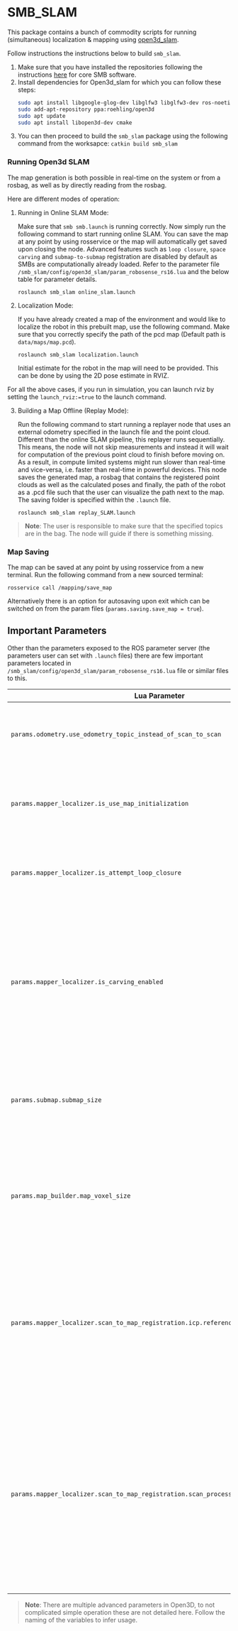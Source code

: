 # SMB_SLAM
This package contains a bunch of commodity scripts for running (simultaneous) localization & mapping using [open3d_slam](https://github.com/ETHZ-RobotX/open3d_slam_advanced_rss_2024_public).

Follow instructions the instructions below to build ```smb_slam```.

1. Make sure that you have installed the repositories following the instructions [here](https://ethz-robotx.github.io/SuperMegaBot/core-software/installation_core.html) for core SMB software.
2. Install dependencies for Open3d_slam for which you can follow these steps:
     ```bash
     sudo apt install libgoogle-glog-dev libglfw3 libglfw3-dev ros-noetic-jsk-rviz-plugins liblua5.2-dev
     sudo add-apt-repository ppa:roehling/open3d
     sudo apt update
     sudo apt install libopen3d-dev cmake
     ```
3. You can then proceed to build the `smb_slam` package using the following command from the worksapce: `catkin build smb_slam`

### Running Open3d SLAM

The map generation is both possible in real-time on the system or from a rosbag, as well as by directly reading from the rosbag. 

Here are different modes of operation:

1. Running in Online SLAM Mode:

      Make sure that `smb smb.launch` is running correctly. Now simply run the following command to start running online SLAM. You can save the map at any point by using rosservice or the map will automatically get saved upon closing the node. Advanced features such as `loop closure`, `space carving` and `submap-to-submap` registration are disabled by default as SMBs are computationally already loaded. Refer to the parameter file `/smb_slam/config/open3d_slam/param_robosense_rs16.lua` and the below table for parameter details.
      
      ```
      roslaunch smb_slam online_slam.launch
      ```

2. Localization Mode:

      If you have already created a map of the environment and would like to localize the robot in this prebuilt map, use the following command. Make sure that you correctly specify the path of the pcd map (Default path is `data/maps/map.pcd`).
      ```
      roslaunch smb_slam localization.launch 
      ```
     Initial estimate for the robot in the map will need to be provided. This can be done by using the 2D pose estimate in RVIZ.
   
For all the above cases, if you run in simulation, you can launch rviz by setting the `launch_rviz:=true` to the launch command.


3. Building a Map Offline (Replay Mode):

     Run the following command to start running a replayer node that uses an external odometry specified in the launch file and the point cloud. Different than the online SLAM pipeline, this replayer runs sequentially. This means, the node will not skip measurements and instead it will wait for computation of the previous point cloud to finish before moving on. As a result, in compute limited systems might run slower than real-time and vice-versa, i.e. faster than real-time in powerful devices. This node saves the generated map, a rosbag that contains the registered point clouds as well as the calculated poses and finally, the path of the robot as a .pcd file such that the user can visualize the path next to the map. The saving folder is specified within the `.launch` file.
     ```
     roslaunch smb_slam replay_SLAM.launch
     ```

> **Note**: The user is responsible to make sure that the specified topics are in the bag. The node will guide if there is something missing.


### Map Saving

The map can be saved at any point by using rosservice from a new terminal. Run the following command from a new sourced terminal:
```
rosservice call /mapping/save_map
```
Alternatively there is an option for autosaving upon exit which can be switched on from the param files (`params.saving.save_map = true`).


## Important Parameters

Other than the parameters exposed to the ROS parameter server (the parameters user can set with `.launch` files) there are few important parameters located in `/smb_slam/config/open3d_slam/param_robosense_rs16.lua` file or similar files to this.

| Lua Parameter                             | Type     | Description                                                                                                                                                                                                        |
| ----------------------------------------- | -------- | ---------------------------------------------------------------------------------------------------------------------------------------------------------------------------------------------------------------- |
| `params.odometry.use_odometry_topic_instead_of_scan_to_scan` | `bool` | If true, O3D uses the external odometry specified in the `.launch` file. |
| `params.mapper_localizer.is_use_map_initialization` | `bool`  | If true, O3D runs in localization mode and uses the given map, specified in the LUA file. |
| `params.mapper_localizer.is_attempt_loop_closure ` | ` bool` | if true, O3D does loop-closures. This feature is power hungry, use responsibly. |
| `params.mapper_localizer.is_carving_enabled` | `bool` | if true, O3D does space carving. If a previously occupied space is re-observed to be empty, that voxel is cleaned. Effective against dynamic obstables. Increses computation is enabled.|
| `params.submap.submap_size` | `double` | The submap size in meters, if increased each submap contains more data but computation increases.|
| `params.map_builder.map_voxel_size ` | `double` | The voxel size of the map, subsequently of the submap. Defines the resolution of the map that is used for localization purposes. |
| `params.mapper_localizer.scan_to_map_registration.icp.reference_cloud_seting_period` | `double` | The refence setting period in seconds. If you decrease (> 0.0s) the localization becomes more robust but computation increases. If rapid motions are done, the decrease in the period can help.|
| `params.mapper_localizer.scan_to_map_registration.scan_processing.voxel_size` | `double` | The voxel size used for the registration. This parameter should not be set smaller than the map voxel size, as it would be meaningless. If set smaller the localization resolution increases but also sensitivity to noise and computational limitations. |


> **Note**: There are multiple advanced parameters in Open3D, to not complicated simple operation these are not detailed here. Follow the naming of the variables to infer usage.

